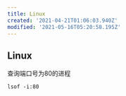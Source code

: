 ```yaml
---
title: Linux
created: '2021-04-21T01:06:03.940Z'
modified: '2021-05-16T05:20:58.195Z'
---
```


## Linux

查询端口号为80的进程

```
lsof -i:80
```

